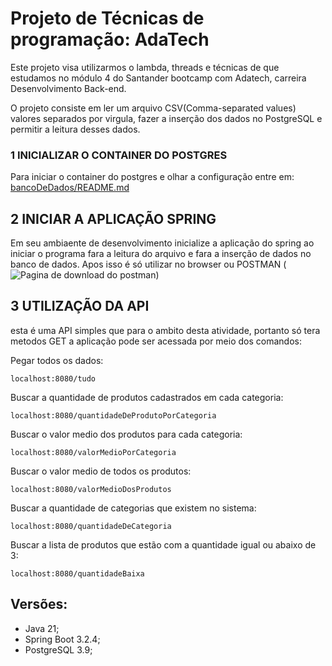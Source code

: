 # Projeto de Técnicas de programação: AdaTech

Este projeto visa utilizarmos o lambda, threads e técnicas de que estudamos no módulo 4 do Santander bootcamp com Adatech, carreira Desenvolvimento Back-end.

O projeto consiste em ler um arquivo CSV(Comma-separated values) valores separados por virgula, fazer a inserção dos dados no PostgreSQL e permitir a leitura desses dados.

### 1 INICIALIZAR O CONTAINER DO POSTGRES

Para iniciar o container do postgres e olhar a configuração entre em:
[bancoDeDados/README.md](/bancoDeDados/README.md)

## 2 INICIAR A APLICAÇÃO SPRING

Em seu ambiaente de desenvolvimento inicialize a aplicação do spring
ao iniciar o programa fara a leitura do arquivo e fara a inserção de dados no banco de dados.
Apos isso é só utilizar no browser ou POSTMAN ( ![Pagina de download do postman](https://www.postman.com/downloads/))

## 3 UTILIZAÇÃO DA API

esta é uma API simples que para o ambito desta atividade, portanto só tera metodos GET
a aplicação pode ser acessada por meio dos comandos:

Pegar todos os dados: 
```
localhost:8080/tudo
```

Buscar a quantidade de produtos cadastrados em cada categoria:
```
localhost:8080/quantidadeDeProdutoPorCategoria
```

Buscar o valor medio dos produtos para cada categoria:
```
localhost:8080/valorMedioPorCategoria
```

Buscar o valor medio de todos os produtos: 
```
localhost:8080/valorMedioDosProdutos
```

Buscar a quantidade de categorias que existem no sistema:
```
localhost:8080/quantidadeDeCategoria
```

Buscar a lista de produtos que estão com a quantidade igual ou abaixo de 3:
```
localhost:8080/quantidadeBaixa
```

## Versões:
- Java 21;
- Spring Boot 3.2.4;
- PostgreSQL 3.9;